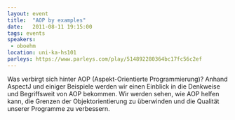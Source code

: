 ```yaml
---
layout: event
title:  "AOP by examples"
date:   2011-08-11 19:15:00
tags: events
speakers:
 - oboehm
location: uni-ka-hs101
parleys: https://www.parleys.com/play/514892280364bc17fc56c2ef
---
```


Was verbirgt sich hinter AOP (Aspekt-Orientierte Programmierung)? Anhand AspectJ und einiger Beispiele werden wir einen Einblick in die Denkweise und Begriffsweit von AOP bekommen. Wir werden sehen, wie AOP helfen kann, die Grenzen der Objektorientierung zu überwinden und die Qualität unserer Programme zu verbessern.
